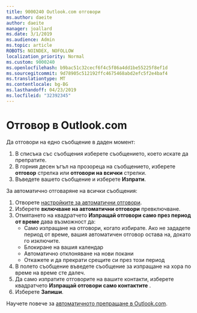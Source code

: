 ```yaml
---
title: 9000240 Outlook.com отговори
ms.author: daeite
author: daeite
manager: joallard
ms.date: 3/1/2019
ms.audience: Admin
ms.topic: article
ROBOTS: NOINDEX, NOFOLLOW
localization_priority: Normal
ms.custom: 9000240
ms.openlocfilehash: b9bac51c32cecf6f4c5f86a4dd1be55225f8ef1d
ms.sourcegitcommit: 9d78905c512192ffc4675468abd2efc5f2e4baf4
ms.translationtype: MT
ms.contentlocale: bg-BG
ms.lasthandoff: 04/23/2019
ms.locfileid: "32392345"
---
```

# <a name="replying-in-outlookcom"></a>Отговор в Outlook.com

Да отговори на едно съобщение в даден момент:

1. В списъка със съобщения изберете съобщението, което искате да препратите.
2. В горния десен ъгъл на прозореца на съобщението, изберете **отговор** стрелка или **отговори на всички** стрелки.
3. Въведете вашето съобщение и изберете **Изпрати**.

За автоматично отговаряне на всички съобщения:

1. Отворете [настройките за автоматични отговори](https://outlook.live.com/mail/options/mail/automaticReplies/automaticRepliesOption).
2. Изберете **включване на автоматични отговори** превключване.
3. Отмятането на квадратчето **Изпращай отговори само през период от време** дава възможност да:
    - Само изпращане на отговори, когато избирате. Ако не зададете период от време, вашия автоматичен отговор остава на, докато го изключите.
    - Блокиране на вашия календар
    - Автоматично отклоняване на нови покани
    - Откажете и да прекрати срещите си през този период
4. В полето съобщение въведете съобщение за изпращане на хора по време на време сте далеч.
5. Да само изпратите отговорите на вашите контакти, изберете квадратчето **Изпращай отговори само контактите** .
6. Изберете **Запиши**.

Научете повече за [автоматичното препращане в Outlook.com](https://support.office.com/article/14614626-9855-48dc-a986-dec81d07b1a0).